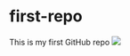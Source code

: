 # first-repo
This is my first GitHub repo
<img src="https://cloud.githubusercontent.com/assets/17029470/12766722/aa2525ee-c9ca-11e5-8f9d-11953412b4fe.jpg">
